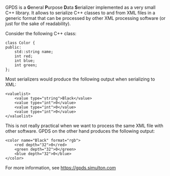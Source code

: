GPDS is a **G**eneral **P**urpose **D**ata **S**erializer implemented as a very small C++ library.
It allows to serialize C++ classes to and from XML files in a generic format that can be processed
by other XML processing software (or just for the sake of readability).

Consider the following C++ class:
```
class Color {
public:
	std::string name;
	int red;
	int blue;
	int green;
};
```
Most serializers would produce the following output when serializing to XML:
```
<valuelist>
    <value type="string">Black</value>
    <value type="int">0</value>
    <value type="int">0</value>
    <value type="int">0</value>
</valuelist>
```
This is not really practical when we want to process the same XML file with other software. GPDS 
on the other hand produces the following output:
```
<color name="Black" format="rgb">
    <red depth="32">0</red>
    <green depth="32">0</green>
    <blue depth="32">0</blue>
</color>
```

For more information, see https://gpds.simulton.com
